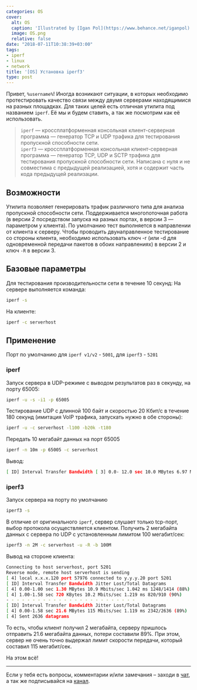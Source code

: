 ```yaml
---
categories: OS
cover:
  alt: OS
  caption: 'Illustrated by [Igan Pol](https://www.behance.net/iganpol)'
  image: OS.png
  relative: false
date: "2018-07-11T10:38:39+03:00"
tags:
- iperf
- linux
- network
title: '[OS] Установка iperf3'
type: post
---
```


Привет, `%username%`! Иногда возникают ситуации, в которых необходимо протестировать качество связи между двумя серверами находящимися на разных площадках. Для таких целей есть отличная утилита под названием `iperf`. Её мы и будем ставить, а так же посмотрим как её использовать.

> `iperf` — кроссплатформенная консольная клиент-серверная программа — генератор TCP и UDP трафика для тестирования пропускной способности сети.  
> `iperf3` — кроссплатформенная консольная клиент-серверная программа — генератор TCP, UDP и SCTP трафика для тестирования пропускной способности сети. Написана с нуля и не совместима с предыдущей реализацией, хотя и содержит часть кода предыдущей реализации.

## Возможности

Утилита позволяет генерировать трафик различного типа для анализа пропускной способности сети. Поддерживается многопоточная работа (в версии 2 посредством запуска на разных портах, в версии 3 — параметром у клиента). По умолчанию тест выполняется в направлении от клиента к серверу. Чтобы проводить двунаправленное тестирование со стороны клиента, необходимо использовать ключ -r (или -d для одновременной передачи пакетов в обоих направлениях) в версии 2 и ключ `-R` в версии 3.

## Базовые параметры

Для тестирования производительности сети в течение 10 секунд: На сервере выполняется команда:

```bash
iperf -s
```

На клиенте:

```bash
iperf -c serverhost
```

## Применение

Порт по умолчанию для `iperf v1/v2` -  `5001`, для `iperf3` - `5201`

### iperf

Запуск сервера в UDP-режиме с выводом результатов раз в секунду, на порту 65005:

```bash
iperf -u -s -i1 -p 65005
```

Тестирование UDP с длинной 100 байт и скоростью 20 Кбит/с в течение 180 секунд (имитация VoIP трафика, запускать нужно в обе стороны):

```bash
iperf -u -c serverhost -l100 -b20k -t180
```

Передать 10 мегабайт данных на порт 65005

```bash
iperf -n 10m -p 65005 -c serverhost
```

Вывод:

```bash
[ ID] Interval Transfer Bandwidth [ 3] 0.0- 12.0 sec 10.0 MBytes 6.97 Mbits/sec
```

### iperf3

Запуск сервера на порту по умолчанию

```bash
iperf3 -s
```

В отличие от оригинального `iperf`, сервер слушает только tcp-порт, выбор протокола осуществляется клиентом. Получить 2 мегабайта данных с сервера по UDP с установленным лимитом 100 мегабит/сек:

```bash
iperf3 -n 2M -c serverhost -u -R -b 100M
```

Вывод на стороне клиента:

```bash
Connecting to host serverhost, port 5201 
Reverse mode, remote host serverhost is sending
[ 4] local x.x.x.120 port 57976 connected to y.y.y.20 port 5201 
[ ID] Interval Transfer Bandwidth Jitter Lost/Total Datagrams 
[ 4] 0.00-1.00 sec 1.30 MBytes 10.9 Mbits/sec 1.042 ms 1248/1414 (88%) 
[ 4] 1.00-1.58 sec 720 KBytes 10.2 Mbits/sec 1.219 ms 820/910 (90%)
- - - - - - - - - - - - - - - - - - - - - - - - - 
[ ID] Interval Transfer Bandwidth Jitter Lost/Total Datagrams 
[ 4] 0.00-1.58 sec 21.6 MBytes 115 Mbits/sec 1.119 ms 2342/2636 (89%) 
[ 4] Sent 2636 datagrams
```

То есть, чтобы клиент получил 2 мегабайта, серверу пришлось отправить 21.6 мегабайта данных, потери составили 89%. При этом, сервер не очень точно выдержал лимит скорости передачи, который составил 115 мегабит/сек.

На этом всё!

---
Если у тебя есть вопросы, комментарии и/или замечания – заходи в [чат](https://ttttt.me/jtprogru_chat), а так же подписывайся на [канал](https://ttttt.me/jtprogru_channel).
